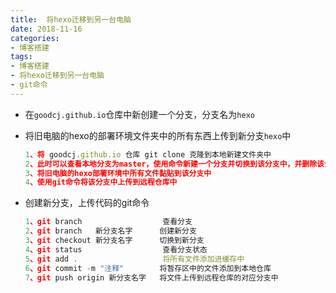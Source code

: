 ```yaml
---
title:  将hexo迁移到另一台电脑
date: 2018-11-16
categories: 
- 博客搭建
tags:
- 博客搭建
- 将hexo迁移到另一台电脑
- git命令
---
```

* 在`goodcj.github.io`仓库中新创建一个分支，分支名为`hexo`

* 将旧电脑的hexo的部署环境文件夹中的所有东西上传到新分支`hexo`中

    ```javascript
    1、将 goodcj.github.io 仓库 git clone 克隆到本地新建文件夹中
    2、此时可以查看本地分支为master，使用命令新建一个分支并切换到该分支中，并删除该分支中除了.git的所有文件
    3、将旧电脑的hexo部署环境中所有文件黏贴到该分支中
    4、使用git命令将该分支中上传到远程仓库中
    ```

* 创建新分支，上传代码的git命令

    ```javascript
    1、git branch                  查看分支
    2、git branch   新分支名字      创建新分支
    3、git checkout 新分支名字      切换到新分支
    4、git status                  查看分支状态
    5、git add .                   将所有文件添加进缓存中
    6、git commit -m "注释"        将暂存区中的文件添加到本地仓库
    7、git push origin 新分支名字   将文件上传到远程仓库的对应分支中
    ```

